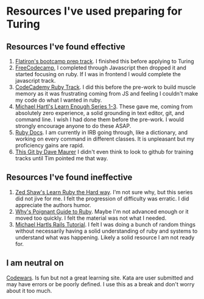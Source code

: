 # Resources I've used preparing for Turing #

## Resources I've found effective ##
1. [Flatiron's bootcamp prep track](https://flatironschool.com/free-courses/coding-bootcamp-prep/). I finished this before applying to Turing
1. [FreeCodecamp](https://www.freecodecamp.org/), I completed through Javascript then dropped it and started focusing on ruby. If I was in frontend I would complete the javascript track.
1. [CodeCademy Ruby Track](https://www.codecademy.com/learn/learn-ruby). I did this before the pre-work to build muscle memory as it was frustrating coming from JS and feeling I couldn't make my code do what I wanted in ruby.
1. [Michael Hartl's Learn Enough Series 1-3](https://www.learnenough.com/courses). These gave me, coming from absolutely zero experience, a solid grounding in text editor, git, and command line. I wish I had done them before the pre-work. I would strongly encourage anyone to do these ASAP.
1. [Ruby Docs](https://ruby-doc.org). I am currently in IRB going through, like a dictionary, and working on every command in different classes. It is unpleasant but my proficiency gains are rapid.
1. [This Git by Dave Maurer](https://github.com/davemaurer/daily_exercises) I didn't even think to look to github for training tracks until Tim pointed me that way.

## Resources I've found ineffective ##
1. [Zed Shaw's Learn Ruby the Hard way](https://learnrubythehardway.org/). I'm not sure why, but this series did not jive for me. I felt the progression of difficulty was erratic. I did appreciate the authors humor.
1. [Why's Poignant Guide to Ruby](https://poignant.guide/). Maybe I'm not advanced enough or it moved too quickly. I felt the material was not what I needed.
1. [Michael Hartls Rails Tutorial](https://www.railstutorial.org/). I felt I was doing a bunch of random things without necessarily having a solid understanding of ruby and systems to understand what was happening. Likely a solid resource I am not ready for.

## I am neutral on ##
[Codewars](https://www.codewars.com). Is fun but not a great learning site. Kata are user submitted and may have errors or be poorly defined. I use this as a break and don't worry about it too much.
